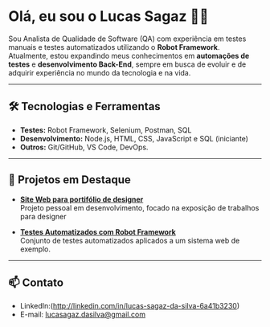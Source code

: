# Olá, eu sou o Lucas Sagaz 👨‍💻  

Sou Analista de Qualidade de Software (QA) com experiência em testes manuais e testes automatizados utilizando o **Robot Framework**.  
Atualmente, estou expandindo meus conhecimentos em **automações de testes** e **desenvolvimento Back-End**, sempre em busca de evoluir e de adquirir experiência no mundo da tecnologia e na vida. 

---

## 🛠️ Tecnologias e Ferramentas
- **Testes:** Robot Framework, Selenium, Postman, SQL  
- **Desenvolvimento:** Node.js, HTML, CSS, JavaScript e SQL (iniciante)
- **Outros:** Git/GitHub, VS Code, DevOps.

---

## 🚀 Projetos em Destaque
- [**Site Web para portifólio de designer**](link-do-repo)  
  Projeto pessoal em desenvolvimento, focado na exposição de trabalhos para designer

- [**Testes Automatizados com Robot Framework**](link-do-repo)  
  Conjunto de testes automatizados aplicados a um sistema web de exemplo.  

---

## 📫 Contato
- LinkedIn:(http://linkedin.com/in/lucas-sagaz-da-silva-6a41b3230) 
- E-mail: lucasagaz.dasilva@gmail.com 
